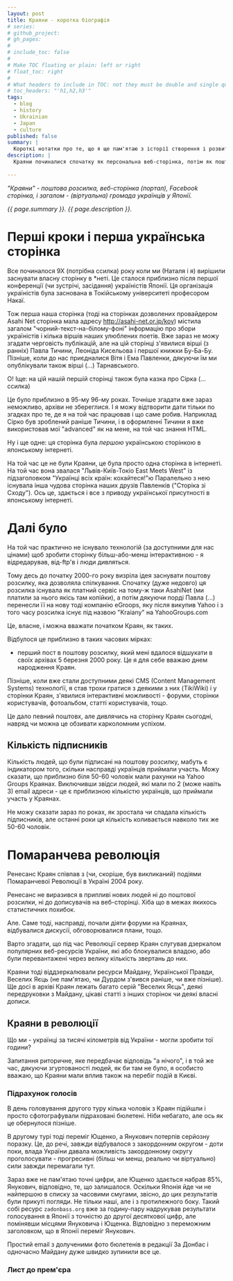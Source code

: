 ```yaml
---
layout: post
title: Краяни - коротка біографія
# series: 
# github_project: 
# gh_pages:
#
# include_toc: false
#
# Make TOC floating or plain: left or right
# float_toc: right
#
# What headers to include in TOC: not they must be double and single quoted
# toc_headers: "'h1,h2,h3'"
tags:
  - blog
  - history
  - Ukrainian
  - Japan
  - culture
published: false
summary: |
  Короткі нотатки про те, що я ще пам'ятаю з історії створення і розвитку Краян
description: |
  Краяни починалися спочатку як персональна веб-сторінка, потім як поштова розсилка, а вже потім у Facebook-еру, як ФБ група. Трохи історії про те, як це відбувалося.
  
---
```


<em>"Краяни" - поштова розсилка, веб-сторінка (портал), Facebook сторінка, і загалом - (віртуальна) громада українців у Японії. </em>

<em>{{ page.summary }}. {{ page.description }}.</em>

# Перші кроки і перша українська сторінка

Все починалося 9Х (потрібна ссилка) року коли ми (Наталя і я) вирішили заснувати власну сторінку в *неті. Це сталося приблизно після першої конференції (чи зустрічі, засідання) україністів Японії. Ця організація україністів була заснована в Токійському університеті професором Накаї. 

Тож перша наша сторінка (тоді на сторінках дозволених провайдером Asahi Net сторінка мала адресу http://asahi-net.or.jp/kov) містила загалом "чорний-текст-на-білому-фоні" інформацію про збори україністів і кілька віршів наших улюблених поетів. Вже зараз не можу згадати черговість публікацій, але на цій сторінці з'явилися вірші (з ранніх) Павла Тичини, Леоніда Кисельова і першої книжки Бу-Ба-Бу. Пізніше, коли до нас приєдналися Вітя і Ема Павленки, дякуючи їм ми опублікували також вірші (...) Тарнавського. 

О! Іще: на цій нашій першій сторінці також була казка про Сірка (... ссилка)

Це було приблизно в 95-му 96-му роках. Точніше згадати вже зараз неможливо, архіви не збереглися. І я можу відтворити дати тільки по згадках про те, де я на той час працював і що саме робив. Наприклад Сірко був зроблений раніше Тичини, і в оформленні Тичини я вже використовав мої "advanced" як на мене, на той час знання HTML.

Ну і ще одне: ця сторінка була *першою* українською сторінкою в японському інтернеті.

На той час це не були Краяни, це була просто одна сторінка в інтернеті. На той час вона звалася "Львів-Київ-Токіо East Meets West" із підзаголовком "Українці всіх країн: кохайтеся!"ю Паралельно з нею існувала інша чудова сторінка наших друзів Павленків ("Сторіка зі Сходу"). Ось це, здається і все з приводу української присутності в японському інтернеті.

# Далі було

На той час практично не існувало технологій (за доступними для нас цінами) щоб зробити сторінку більш-або-менш інтерактивною - я відредарував, від-ftp'в і люди дивляться. 

Тому десь до початку 2000-го року визріла ідея заснувати поштову розсилку, яка дозволяла спілкування. Спочатку (дуже недовго) ця розсилка існувала як платний сервіс на тому-ж таки AsahiNet (ми платили за нього якісь там копійки), а потім дякуючи порді Павла (...) перенесли її на нову тоді компанію eGroops, яку після викупив Yahoo і з того часу розсилка існує під назвою "Kraiany" на YahooGroups.com 

Це, власне, і можна вважати початком Краян, як таких. 

Відбулося це приблизно в таких часових мірках:

- перший пост в поштову розсилку, який мені вдалося відшукати в своїх архівах 5 березня 2000 року. Це я для себе вважаю днем народження Краян.

Пізніше, коли вже стали доступними деякі CMS (Content Management Systems) технолоґії, я став трохи гратися з деякими з них (TikiWiki) і у сторінки Краян, з'явилися інтерактивні можливості - форуми, сторінки користувачів, фотоальбом, статті користувачів, тощо. 

Це дало певний поштовх, але дивлячись на сторінку Краян сьогодні, навряд чи можна це обзивати карколомним успіхом.

## Кількість підписників

Кількість людей, що були підписані на поштову розсилку, мабуть є індикатором того, скільки насправді українців приймали участь. Можу сказати, що приблизно біля 50-60 чоловік мали рахунки на Yahoo Groups Краянах. Виключивши звідси людей, які мали по 2 (може навіть 3) email адреси - це є приблизною кількістю українців, що приймали участь у Краянах. 

Не можу сказати зараз по роках, як зростала чи спадала кількість підписників, але останні роки ця кількість коливається навколо тих же 50-60 чоловік.

# Помаранчева революція

Ренесанс Краян співпав з (чи, скоріше, був викликаний) подіями Помаранчевої Революції в Україні 2004 року.

Ренесанс не виразився в припливі нових людей ні до поштової розсилки, ні до дописувачів на веб-сторінці. Хіба що в межах якихось статистичних похибок.

Але. Саме тоді, насправді, почали діяти форуми на Краянах, відбувалися дискусії, обговорювалися плани, тощо. 

Варто згадати, що під час Революції сервер Краян слугував дзеркалом популярних веб-ресурсів України, які або блокувалися владою, або були перевантажені через велику кількість звертань до них. 

Краяни тоді віддзеркалювали ресурси Майдану, Української Правди, Веселих Яєць (не пам'ятаю, чи Дурдом з'вився раніше, чи вже пізніше). Ще досі в архіві Краян лежать багато серій "Веселих Яєць", деякі передруковки з Майдану, цікаві статті з інших сторінок чи деякі власні дописи.

## Краяни в революції

Що ми - українці за тисячі кілометрів від України - могли зробити тої години?

Запитання риторичне, яке передбачає відповідь "а нічого", і в той же час, дякуючи згуртованості людей, як би там не було, я особисто вважаю, що Краяни мали вплив також на перебіг подій в Києві. 

### Підрахунок голосів

В день головування другого туру кілька чоловік з Краян підійшли і просто сфотографували підраховані бюлетені. Ніби небагато, але ось як це обернулося пізніше.

В другому турі тоді переміг Ющенко, а Янукович потерпів серйозну поразку. Це, до речі, завжди відбувалося з закордонним округом - доти поки, влада України давала можливість закордонному округу проголосувати - прогресивні (більш чи менш, реально чи віртуально) сили завжди перемагали тут.

Зараз вже не пам'ятаю точні цифри, але Ющенко здається набрав 85%, Янукович, відповідно, те, що залишалося. Оскільки Японія йде чи не найпершою в списку за часовими смугами, звісно, до цих результатів були прикуті погляди. Не тільки наші, але і з протилежного боку. Такий собі ресурс `zadonbass.org` вже за годину-пару надрукував результати голосування в Японії з точністю до другої десяткової цифр, але помінявши місцями Януковича і Ющенка. Відповідно з переможним заголовком, що в Японії переміг Янукович. 

Простий email з долученими фото бюлетенів в редакції За Донбас і одночасно Майдану дуже швидко зупинили все це.

### Лист до прем'єра
